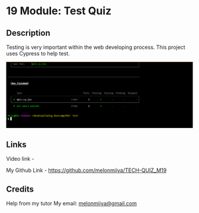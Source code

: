 # 19 Module: Test Quiz

## Description

Testing is very important within the web developing process. This project uses Cypress to help test. 

![Screenshot esults](./assets/Test-Screenshot.png)

## Links

Video link - 

My Github Link - https://github.com/melonmiiya/TECH-QUIZ_M19

## Credits

Help from my tutor
My email: melonmiiya@gmail.com
